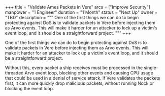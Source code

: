 +++
title = "Validate Ames Packets in Vere"
arcs = ["Improve Security"]
manpower = "1 Engineer"
duration = "1 Month"
status = "Next Up"
owner = "TBD"
description = """
One of the first things we can do to begin protecting against DoS is to validate packets in Vere before injecting them as Arvo events.  This will make it harder for an attacker to lock up a victim's event loop, and it should be a straightforward project.
"""
+++

One of the first things we can do to begin protecting against DoS is to validate packets in Vere before injecting them as Arvo events.  This will make it harder for an attacker to lock up a victim's event loop, and it should be a straightforward project.

Without this, every packet a ship receives must be processed in the single-threaded Arvo event loop, blocking other events and causing CPU usage that could be used in a denial of service attack.  If Vere validates the packets first, it can more quickly drop malicious packets, without running Nock or blocking the event loop.
